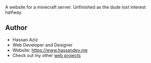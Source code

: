 A website for a minecraft server. Unfinished as the dude lost interest halfway.

## Author
- Hassan Aziz
- Web Developer and Designer
- Website: https://www.hassandev.me
- Check out my other [web projects](https://www.hassandev.me/projects)

